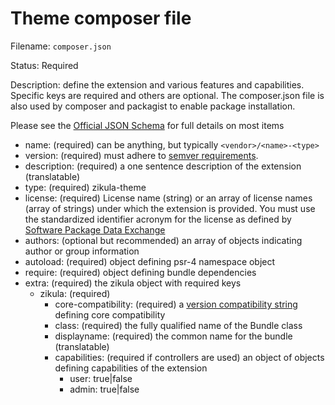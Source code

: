# Theme composer file

Filename: `composer.json`

Status: Required

Description: define the extension and various features and capabilities. Specific keys are required and others are optional.
The composer.json file is also used by composer and packagist to enable package installation.

Please see the [Official JSON Schema](https://getcomposer.org/doc/04-schema.md) for full details on most items

- name: (required) can be anything, but typically `<vendor>/<name>-<type>`
- version: (required) must adhere to [semver requirements](http://semver.org).
- description: (required) a one sentence description of the extension (translatable)
- type: (required) zikula-theme
- license: (required) License name (string) or an array of license names (array of strings) under which the extension 
  is provided. You must use the standardized identifier acronym for the license as defined by 
  [Software Package Data Exchange](http://spdx.org/licenses/)
- authors: (optional but recommended) an array of objects indicating author or group information
- autoload: (required) object defining psr-4 namespace object
- require: (required) object defining bundle dependencies
- extra: (required) the zikula object with required keys
    - zikula: (required)
        - core-compatibility: (required) a [version compatibility string](https://getcomposer.org/doc/01-basic-usage.md#package-versions) defining core compatibility
        - class: (required) the fully qualified name of the Bundle class
        - displayname: (required) the common name for the bundle (translatable)
        - capabilities: (required if controllers are used) an object of objects defining capabilities of the extension
            - user: true|false
            - admin: true|false
